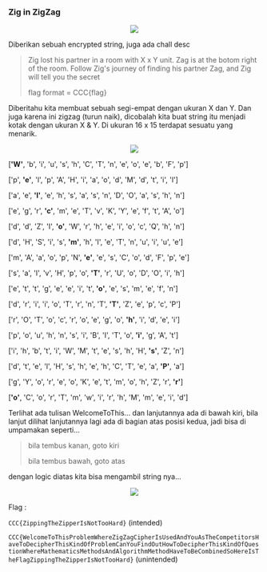 ### Zig in ZigZag


<p align="center">
<img src="https://github.com/EternalBeats/cscctf/blob/master/Screenshot/ZigInZigZag/enc_flag.png">
</p>


Diberikan sebuah encrypted string, juga ada chall desc


> Zig lost his partner in a room with X x Y unit. Zag is at the botom right of the room. Follow Zig's journey of finding his partner Zag, and Zig will tell you the secret 
>
> flag format = CCC{flag}


Diberitahu kita membuat sebuah segi-empat dengan ukuran X dan Y. Dan juga karena ini zigzag (turun naik), dicobalah kita buat string itu menjadi kotak dengan ukuran X & Y. Di ukuran 16 x 15 terdapat sesuatu yang menarik.
<p align="center">
<img src="https://github.com/EternalBeats/cscctf/blob/master/Screenshot/ZigInZigZag/pattern.png">
</p>


[**'W'**, 'b', 'i', 'u', 's', 'h', 'C', 'T', 'n', 'e', 'o', 'e', 'b', 'F', 'p']


['p', **'e'**, 'l', 'p', 'A', 'H', 'i', 'a', 'o', 'd', 'M', 'd', 't', 'i', 'l']


['a', 'e', **'l'**, 'e', 'h', 's', 'a', 's', 'n', 'D', 'O', 'a', 's', 'h', 'n']


['e', 'g', 'r', **'c'**, 'm', 'e', 'T', 'v', 'K', 'Y', 'e', 'f', 't', 'A', 'o']


['d', 'd', 'Z', 'I', **'o'**, 'W', 'r', 'h', 'e', 'i', 'o', 'c', 'Q', 'h', 'n']


['d', 'H', 'S', 'i', 's', **'m'**, 'h', 'I', 'e', 'T', 'n', 'u', 'i', 'u', 'e']


['m', 'A', 'a', 'o', 'p', 'N', **'e'**, 'e', 's', 'C', 'o', 'd', 'F', 'p', 'e']


['s', 'a', 'l', 'v', 'H', 'p', 'o', **'T'**, 'r', 'U', 'o', 'D', 'O', 'i', 'h']


['e', 't', 't', 'g', 'e', 'e', 'i', 't', **'o'**, 'e', 's', 'm', 'e', 'f', 'n']


['d', 'r', 'i', 'i', 'o', 'T', 'r', 'n', 'T', **'T'**, 'Z', 'e', 'p', 'c', 'P']


['r', 'O', 'T', 'o', 'c', 'r', 'o', 'e', 'g', 'o', **'h'**, 'i', 'd', 'e', 'i']


['p', 'o', 'u', 'h', 'n', 's', 'i', 'B', 'I', 'T', 'o', **'i'**, 'g', 'A', 't']


['i', 'h', 'b', 't', 'i', 'W', 'M', 't', 'e', 's', 'h', 'H', **'s'**, 'Z', 'n']


['d', 't', 'e', 'l', 'H', 's', 'h', 'e', 'h', 'C', 'T', 'e', 'a', **'P'**, 'a']


['g', 'Y', 'o', 'r', 'e', 'o', 'K', 'e', 't', 'm', 'o', 'h', 'Z', 'r', **'r'**]


[**'o'**, 'C', 'o', 'r', 'T', 'm', 'w', 'i', 'r', 'h', 'M', 'm', 'e', 'i', 'd']


Terlihat ada tulisan WelcomeToThis... dan lanjutannya ada di bawah kiri, bila lanjut dilihat lanjutannya lagi ada di bagian atas posisi kedua, jadi bisa di umpamakan seperti...

> bila tembus kanan, goto kiri
>
> bila tembus bawah, goto atas

dengan logic diatas kita bisa mengambil string nya...

<p align="center">
<img src="https://github.com/EternalBeats/cscctf/blob/master/Screenshot/ZigInZigZag/flag.png">
</p>

Flag :


`CCC{ZippingTheZipperIsNotTooHard}` (intended)


`CCC{WelcomeToThisProblemWhereZigZagCipherIsUsedAndYouAsTheCompetitorsHaveToDecipherThisKindOfProblemCanYouFindOutHowToDecipherThisKindOfQuestionWhereMathematicsMethodsAndAlgorithmMethodHaveToBeCombinedSoHereIsTheFlagZippingTheZipperIsNotTooHard}` (unintended)
